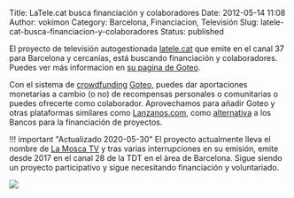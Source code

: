 Title: LaTele.cat busca financiación y colaboradores
Date: 2012-05-14 11:08
Author: vokimon
Category: Barcelona, Financiacion, Televisión
Slug: latele-cat-busca-financiacion-y-colaboradores
Status: published

El proyecto de televisión autogestionada [latele.cat](http://www.latele.cat) que emite en el canal 37 para Barcelona y cercanías,
está buscando financiación y colaboradores.
Puedes ver más informacion en [su pagina de Goteo](http://goteo.net/project/latele).

Con el sistema de [crowdfunding](http://es.wikipedia.org/wiki/Financiaci%C3%B3n_en_masa)
[Goteo](http://www.goteo.org/),
puedes dar aportaciones monetarias a cambio (o no) de recompensas personales o comunitarias o puedes ofrecerte como colaborador.
Aprovechamos para añadir Goteo y otras plataformas similares
como [Lanzanos.com](http://www.lanzanos.com),
como [alternativa]({filename}/pages/lista-de-alternativas.md) a los Bancos para la financiación de proyectos.

!!! important "Actualizado 2020-05-30"
	El proyecto actualmente lleva el nombre de [La Mosca TV](http://lamosca.tv/)
	y tras varias interrupciones en su emisión,
	emite desde 2017 en el canal 28 de la TDT en el àrea de Barcelona.
	Sigue siendo un proyecto participativo y sigue necesitando financiación y voluntariado.

![](http://latele.cat/lamoscatv/wp-content/uploads/2019/05/La-mosca-groc.jpg)


